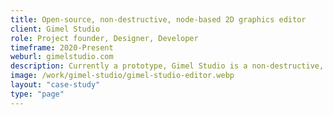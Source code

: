 ```yaml
---
title: Open-source, non-destructive, node-based 2D graphics editor
client: Gimel Studio
role: Project founder, Designer, Developer
timeframe: 2020-Present
weburl: gimelstudio.com
description: Currently a prototype, Gimel Studio is a non-destructive, node-based 2D graphics editor, focused on simplicity, speed, elegance, and usability. Gimel Studio was one of my first open-source projects and remains the most popular. My role thus far has been design, development, and project management, with major contributions from <a class="underline" href="https://github.com/iwoithe" target="blank">@iwoithe</a> (now a core team member), and 13 other contributors. 
image: /work/gimel-studio/gimel-studio-editor.webp
layout: "case-study"
type: "page"
---
```


